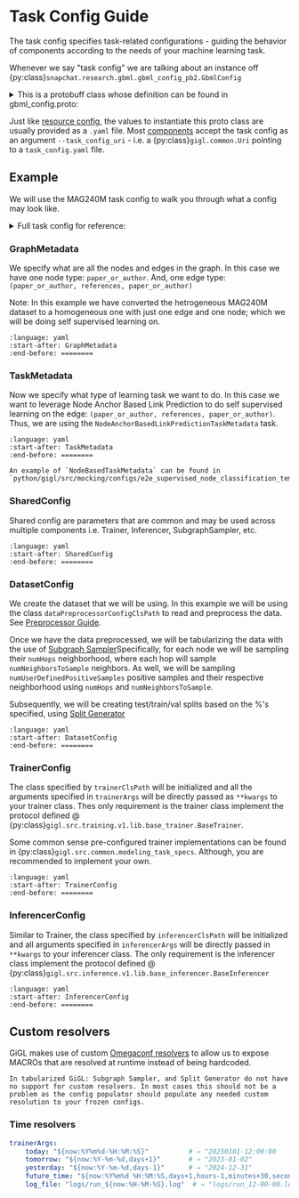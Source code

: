 # Task Config Guide

The task config specifies task-related configurations - guiding the behavior of components according to the needs of
your machine learning task.

Whenever we say "task config" we are talking about an instance off
{py:class}`snapchat.research.gbml.gbml_config_pb2.GbmlConfig`

<details>
<summary><bold>This is a protobuff class whose definition can be found in gbml_config.proto:</bold></summary>

```{literalinclude} ../../../proto/snapchat/research/gbml/gbml_config.proto
:language: proto
```

</details>

Just like [resource config](./resource_config_guide.md), the values to instantiate this proto class are usually provided
as a `.yaml` file. Most [components](../overview/architecture.md#components) accept the task config as an argument
`--task_config_uri` - i.e. a {py:class}`gigl.common.Uri` pointing to a `task_config.yaml` file.

## Example

We will use the MAG240M task config to walk you through what a config may look like.

<details>
<summary><bold>Full task config for reference:</bold></summary>

```{literalinclude} ../../../examples/MAG240M/task_config.yaml
:language: yaml
```

</details>

### GraphMetadata

We specify what are all the nodes and edges in the graph. In this case we have one node type: `paper_or_author`. And,
one edge type: `(paper_or_author, references, paper_or_author)`

Note: In this example we have converted the hetrogeneous MAG240M dataset to a homogeneous one with just one edge and one
node; which we will be doing self supervised learning on.

```{literalinclude} ../../../examples/MAG240M/task_config.yaml
:language: yaml
:start-after: GraphMetadata
:end-before: ========
```

### TaskMetadata

Now we specify what type of learning task we want to do. In this case we want to leverage Node Anchor Based Link
Prediction to do self supervised learning on the edge: `(paper_or_author, references, paper_or_author)`. Thus, we are
using the `NodeAnchorBasedLinkPredictionTaskMetadata` task.

```{literalinclude} ../../../examples/MAG240M/task_config.yaml
:language: yaml
:start-after: TaskMetadata
:end-before: ========
```

```{note}
An example of `NodeBasedTaskMetadata` can be found in `python/gigl/src/mocking/configs/e2e_supervised_node_classification_template_gbml_config.yaml`
```

### SharedConfig

Shared config are parameters that are common and may be used across multiple components i.e. Trainer, Inferencer,
SubgraphSampler, etc.

```{literalinclude} ../../../examples/MAG240M/task_config.yaml
:language: yaml
:start-after: SharedConfig
:end-before: ========
```

### DatasetConfig

We create the dataset that we will be using. In this example we will be using the class `dataPreprocessorConfigClsPath`
to read and preprocess the data. See [Preprocessor Guide](../overview/components/data_preprocessor.md).

Once we have the data preprocessed, we will be tabularizing the data with the use of
[Subgraph Sampler](../overview/components/data_preprocessor.md)Specifically, for each node we will be sampling their
`numHops` neighborhood, where each hop will sample `numNeighborsToSample` neighbors. As well, we will be sampling
`numUserDefinedPositiveSamples` positive samples and their respective neighborhood using `numHops` and
`numNeighborsToSample`.

Subsequently, we will be creating test/train/val splits based on the %'s specified, using
[Split Generator](../overview/components/split_generator.md)

```{literalinclude} ../../../examples/MAG240M/task_config.yaml
:language: yaml
:start-after: DatasetConfig
:end-before: ========
```

### TrainerConfig

The class specified by `trainerClsPath` will be initialized and all the arguments specified in `trainerArgs` will be
directly passed as `**kwargs` to your trainer class. Thes only requirement is the trainer class implement the protocol
defined @ {py:class}`gigl.src.training.v1.lib.base_trainer.BaseTrainer`.

Some common sense pre-configured trainer implementations can be found in
{py:class}`gigl.src.common.modeling_task_specs`. Although, you are recommended to implement your own.

```{literalinclude} ../../../examples/MAG240M/task_config.yaml
:language: yaml
:start-after: TrainerConfig
:end-before: ========
```

### InferencerConfig

Similar to Trainer, the class specified by `inferencerClsPath` will be initialized and all arguments specified in
`inferencerArgs` will be directly passed in `**kwargs` to your inferencer class. The only requirement is the inferencer
class implement the protocol defined @ {py:class}`gigl.src.inference.v1.lib.base_inferencer.BaseInferencer`

```{literalinclude} ../../../examples/MAG240M/task_config.yaml
:language: yaml
:start-after: InferencerConfig
:end-before: ========
```

## Custom resolvers

GiGL makes use of custom [Omegaconf resolvers](https://omegaconf.readthedocs.io/en/latest/custom_resolvers.html) to
allow us to expose MACROs that are resolved at runtime instead of being hardcoded.

```{note}
In tabularized GiGL: Subgraph Sampler, and Split Generator do not have no support for custom resolvers. In most cases this should not be a problem as the config populator should populate any needed custom resolution to your frozen configs.
```

### Time resolvers

```yaml
trainerArgs:
    today: "${now:%Y%m%d-%H:%M:%S}"          # → "20250101-12:00:00
    tomorrow: "${now:%Y-%m-%d,days+1}"       # → "2023-01-02"
    yesterday: "${now:%Y-%m-%d,days-1}"      # → "2024-12-31"
    future_time: "${now:%Y%m%d %H:%M:%S,days+1,hours-1,minutes+30,seconds+10}"  # → "20250102 11:30:10"
    log_file: "logs/run_${now:%H-%M-%S}.log"  # → "logs/run_12-00-00.log"
```

